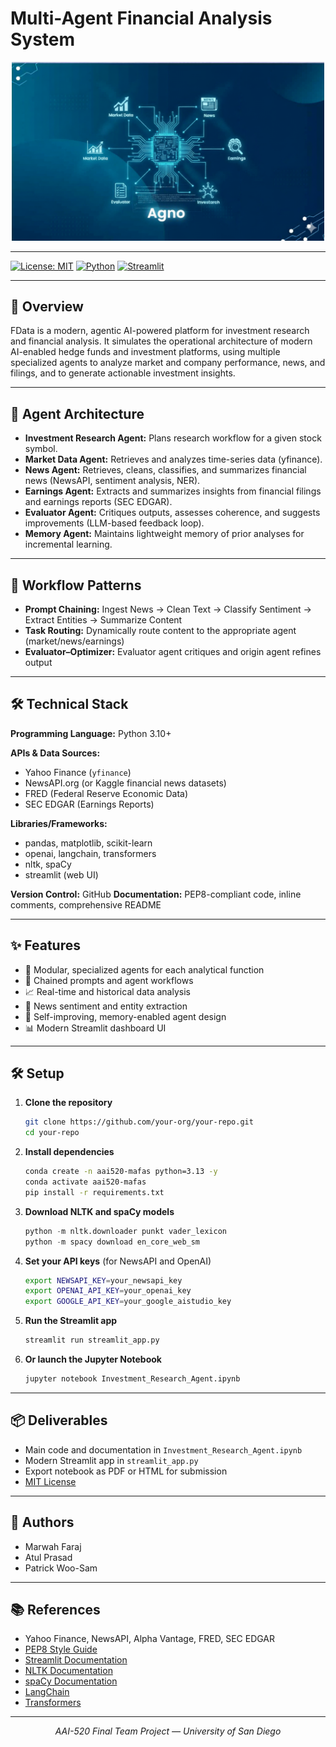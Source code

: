 # Multi-Agent Financial Analysis System

<p align="center">
  <img src="image/multi_agent_sys.png" alt="Multi-Agent System Diagram" width="500"/>
</p>

---

[![License: MIT](https://img.shields.io/badge/License-MIT-yellow.svg)](LICENSE)
[![Python](https://img.shields.io/badge/Python-3.10%2B-blue.svg)](https://www.python.org/)
[![Streamlit](https://img.shields.io/badge/Built%20with-Streamlit-ff4b4b.svg?logo=streamlit&logoColor=white)](https://streamlit.io/)

---

## 🚀 Overview
FData is a modern, agentic AI-powered platform for investment research and financial analysis. It simulates the operational architecture of modern AI-enabled hedge funds and investment platforms, using multiple specialized agents to analyze market and company performance, news, and filings, and to generate actionable investment insights.

---

## 🧩 Agent Architecture
- **Investment Research Agent:** Plans research workflow for a given stock symbol.
- **Market Data Agent:** Retrieves and analyzes time-series data (yfinance).
- **News Agent:** Retrieves, cleans, classifies, and summarizes financial news (NewsAPI, sentiment analysis, NER).
- **Earnings Agent:** Extracts and summarizes insights from financial filings and earnings reports (SEC EDGAR).
- **Evaluator Agent:** Critiques outputs, assesses coherence, and suggests improvements (LLM-based feedback loop).
- **Memory Agent:** Maintains lightweight memory of prior analyses for incremental learning.

---

## 🔄 Workflow Patterns
- **Prompt Chaining:** Ingest News → Clean Text → Classify Sentiment → Extract Entities → Summarize Content
- **Task Routing:** Dynamically route content to the appropriate agent (market/news/earnings)
- **Evaluator–Optimizer:** Evaluator agent critiques and origin agent refines output

---

## 🛠️ Technical Stack
**Programming Language:** Python 3.10+

**APIs & Data Sources:**
- Yahoo Finance (`yfinance`)
- NewsAPI.org (or Kaggle financial news datasets)
- FRED (Federal Reserve Economic Data)
- SEC EDGAR (Earnings Reports)

**Libraries/Frameworks:**
- pandas, matplotlib, scikit-learn
- openai, langchain, transformers
- nltk, spaCy
- streamlit (web UI)

**Version Control:** GitHub
**Documentation:** PEP8-compliant code, inline comments, comprehensive README

---

## ✨ Features
- 🤖 Modular, specialized agents for each analytical function
- 🔗 Chained prompts and agent workflows
- 📈 Real-time and historical data analysis
- 📰 News sentiment and entity extraction
- 🧠 Self-improving, memory-enabled agent design
- 📊 Modern Streamlit dashboard UI

---

## 🛠️ Setup
1. **Clone the repository**
   ```bash
   git clone https://github.com/your-org/your-repo.git
   cd your-repo
   ```
2. **Install dependencies**
   ```bash
   conda create -n aai520-mafas python=3.13 -y
   conda activate aai520-mafas
   pip install -r requirements.txt
   ```
3. **Download NLTK and spaCy models**
   ```python
   python -m nltk.downloader punkt vader_lexicon
   python -m spacy download en_core_web_sm
   ```
4. **Set your API keys** (for NewsAPI and OpenAI)
   ```bash
   export NEWSAPI_KEY=your_newsapi_key
   export OPENAI_API_KEY=your_openai_key
   export GOOGLE_API_KEY=your_google_aistudio_key
   ```
5. **Run the Streamlit app**
   ```bash
   streamlit run streamlit_app.py
   ```
6. **Or launch the Jupyter Notebook**
   ```bash
   jupyter notebook Investment_Research_Agent.ipynb
   ```

---

## 📦 Deliverables
- Main code and documentation in `Investment_Research_Agent.ipynb`
- Modern Streamlit app in `streamlit_app.py`
- Export notebook as PDF or HTML for submission
- [MIT License](LICENSE)

---

## 👥 Authors
- Marwah Faraj
- Atul Prasad
- Patrick Woo-Sam

---

## 📚 References
- Yahoo Finance, NewsAPI, Alpha Vantage, FRED, SEC EDGAR
- [PEP8 Style Guide](https://peps.python.org/pep-0008/)
- [Streamlit Documentation](https://docs.streamlit.io/)
- [NLTK Documentation](https://www.nltk.org/)
- [spaCy Documentation](https://spacy.io/)
- [LangChain](https://python.langchain.com/)
- [Transformers](https://huggingface.co/docs/transformers/index)

---

<p align="center">
  <em>AAI-520 Final Team Project &mdash; University of San Diego</em>
</p>
